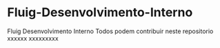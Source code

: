 # Fluig-Desenvolvimento-Interno
Fluig Desenvolvimento Interno
Todos podem contribuir neste repositorio
xxxxxx
xxxxxxxxx
